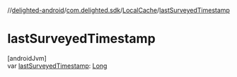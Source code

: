 //[delighted-android](../../../index.md)/[com.delighted.sdk](../index.md)/[LocalCache](index.md)/[lastSurveyedTimestamp](last-surveyed-timestamp.md)

# lastSurveyedTimestamp

[androidJvm]\
var [lastSurveyedTimestamp](last-surveyed-timestamp.md): [Long](https://kotlinlang.org/api/latest/jvm/stdlib/kotlin/-long/index.html)
